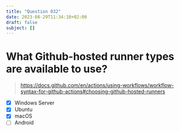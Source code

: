 ```yaml
---
title: "Question 032"
date: 2023-08-29T11:34:10+02:00
draft: false
subject: []
---
```


# What Github-hosted runner types are available to use?
> https://docs.github.com/en/actions/using-workflows/workflow-syntax-for-github-actions#choosing-github-hosted-runners
- [x] Windows Server
- [x] Ubuntu
- [x] macOS
- [ ] Android
